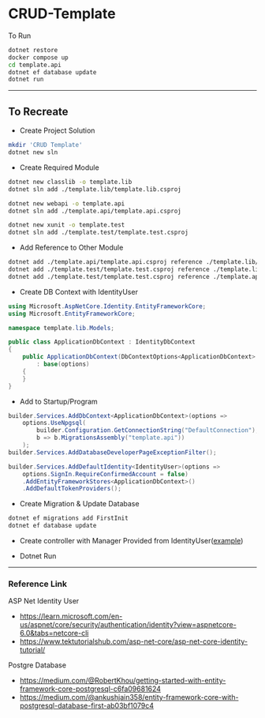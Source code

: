# CRUD-Template

To Run
```bash
dotnet restore
docker compose up
cd template.api
dotnet ef database update
dotnet run
```
---
## To Recreate

- Create Project Solution
```bash
mkdir 'CRUD Template'
dotnet new sln
```

- Create Required Module
```bash
dotnet new classlib -o template.lib
dotnet sln add ./template.lib/template.lib.csproj

dotnet new webapi -o template.api
dotnet sln add ./template.api/template.api.csproj

dotnet new xunit -o template.test
dotnet sln add ./template.test/template.test.csproj
```

- Add Reference to Other Module
```bash
dotnet add ./template.api/template.api.csproj reference ./template.lib/template.lib.csproj
dotnet add ./template.test/template.test.csproj reference ./template.lib/template.lib.csproj
dotnet add ./template.test/template.test.csproj reference ./template.api/template.api.csproj
```

- Create DB Context with IdentityUser
```C#
using Microsoft.AspNetCore.Identity.EntityFrameworkCore;
using Microsoft.EntityFrameworkCore;

namespace template.lib.Models;

public class ApplicationDbContext : IdentityDbContext
{
    public ApplicationDbContext(DbContextOptions<ApplicationDbContext> options)
        : base(options)
    {
    }
}
```

- Add to Startup/Program
```C#
builder.Services.AddDbContext<ApplicationDbContext>(options =>
    options.UseNpgsql(
        builder.Configuration.GetConnectionString("DefaultConnection"), 
        b => b.MigrationsAssembly("template.api"))
    );
builder.Services.AddDatabaseDeveloperPageExceptionFilter();

builder.Services.AddDefaultIdentity<IdentityUser>(options => 
    options.SignIn.RequireConfirmedAccount = false)
    .AddEntityFrameworkStores<ApplicationDbContext>()
    .AddDefaultTokenProviders();
```

- Create Migration & Update Database
```bash
dotnet ef migrations add FirstInit
dotnet ef database update
```

- Create controller with Manager Provided from IdentityUser([example](template.api/Controllers/AuthController.cs))

- Dotnet Run
---
### Reference Link

ASP Net Identity User 
- https://learn.microsoft.com/en-us/aspnet/core/security/authentication/identity?view=aspnetcore-6.0&tabs=netcore-cli
- https://www.tektutorialshub.com/asp-net-core/asp-net-core-identity-tutorial/


Postgre Database
- https://medium.com/@RobertKhou/getting-started-with-entity-framework-core-postgresql-c6fa09681624
- https://medium.com/@ankushjain358/entity-framework-core-with-postgresql-database-first-ab03bf1079c4